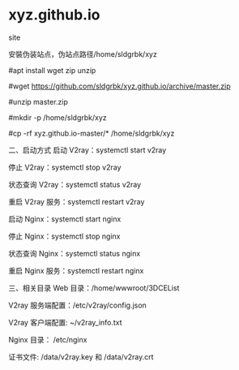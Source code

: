 # xyz.github.io
site

安裝伪装站点，伪站点路径/home/sldgrbk/xyz

#apt install wget zip unzip

#wget https://github.com/sldgrbk/xyz.github.io/archive/master.zip

#unzip master.zip

#mkdir -p /home/sldgrbk/xyz

#cp -rf xyz.github.io-master/* /home/sldgrbk/xyz




二、启动方式
启动 V2ray：systemctl start v2ray

停止 V2ray：systemctl stop v2ray

状态查询 V2ray：systemctl status v2ray

重启 V2ray 服务：systemctl restart v2ray

启动 Nginx：systemctl start nginx

停止 Nginx：systemctl stop nginx

状态查询 Nginx：systemctl status nginx

重启 Nginx 服务：systemctl restart nginx


三、相关目录
Web 目录：/home/wwwroot/3DCEList

V2ray 服务端配置：/etc/v2ray/config.json

V2ray 客户端配置: ~/v2ray_info.txt

Nginx 目录： /etc/nginx

证书文件: /data/v2ray.key 和 /data/v2ray.crt

